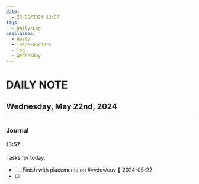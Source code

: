 ```yaml
---
date:
  - 22/05/2024 13:57
tags:
  - Daily/Log
cssclasses:
  - daily
  - image-borders
  - log
  - Wednesday
---
```

# DAILY NOTE
## Wednesday, May 22nd, 2024
---
### Journal
#### 13:57
Tasks for today:
- [ ] Finish with placements on #vvdev/cuv 📅 2024-05-22 
- [ ] 